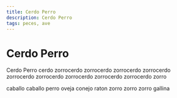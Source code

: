 ```yaml
---
title: Cerdo Perro
description: Cerdo Perro
tags: peces, ave
---
```


# Cerdo Perro

Cerdo Perro cerdo zorrocerdo zorrocerdo zorrocerdo zorrocerdo zorrocerdo zorrocerdo zorrocerdo zorrocerdo zorrocerdo zorro

caballo caballo perro oveja conejo raton zorro zorro zorro gallina
